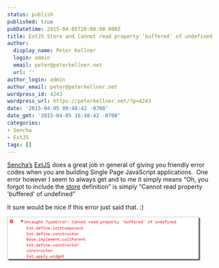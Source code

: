 ```yaml
---
status: publish
published: true
pubDatetime: 2015-04-05T20:00:00.000Z
title: ExtJS Store and Cannot read property 'buffered' of undefined
author:
  display_name: Peter Kellner
  login: admin
  email: peter@peterkellner.net
  url: ''
author_login: admin
author_email: peter@peterkellner.net
wordpress_id: 4243
wordpress_url: https://peterkellner.net/?p=4243
date: '2015-04-05 09:48:42 -0700'
date_gmt: '2015-04-05 16:48:42 -0700'
categories:
- Sencha
- ExtJS
tags: []
---
```

<p><a href="http://www.sencha.com/">Sencha’s</a> <a href="http://www.sencha.com/products/extjs/">ExtJS</a> does a great job in general of giving you friendly error codes when you are building Single Page JavaScript applications.&#160; One error however I seem to always get and to me it simply means “Oh, you forgot to include the <a href="http://docs.sencha.com/extjs/4.1.3/#!/api/Ext.data.Store">store</a> definition” is simply “Cannot read property 'buffered' of undefined”</p>
<p>It sure would be nice if this error just said that. :)</p>
<p><a href="/wp/wp-content/uploads/2015/04/image.png"><img title="image" style="border-top: 0px; border-right: 0px; border-bottom: 0px; border-left: 0px; display: inline" border="0" alt="image" src="/wp/wp-content/uploads/2015/04/image_thumb.png" width="452" height="103" /></a></p>
